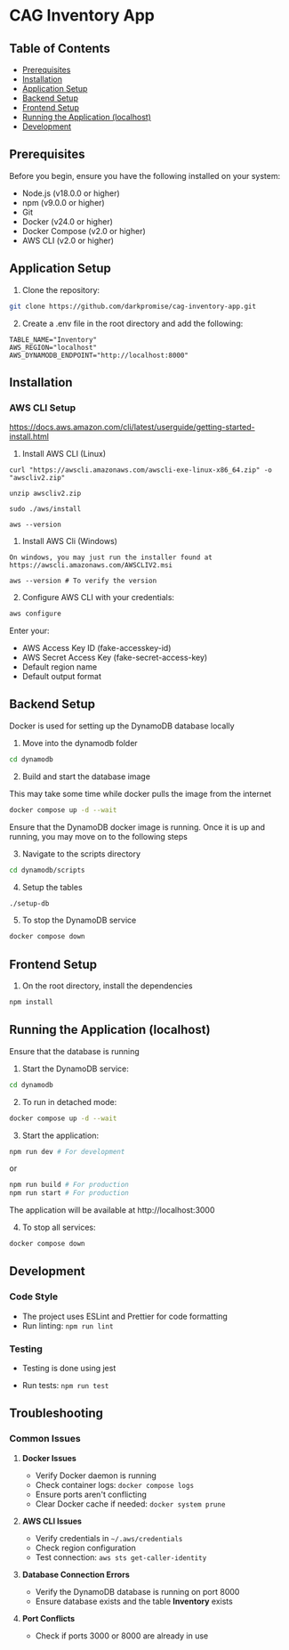 # CAG Inventory App

## Table of Contents

- [Prerequisites](#prerequisites)
- [Installation](#installation)
- [Application Setup](#application-setup)
- [Backend Setup](#backend-setup)
- [Frontend Setup](#frontend-setup)
- [Running the Application (localhost)](#running-the-application-localhost)
- [Development](#development)

## Prerequisites

Before you begin, ensure you have the following installed on your system:

- Node.js (v18.0.0 or higher)
- npm (v9.0.0 or higher)
- Git
- Docker (v24.0 or higher)
- Docker Compose (v2.0 or higher)
- AWS CLI (v2.0 or higher)

## Application Setup

1. Clone the repository:

```bash
git clone https://github.com/darkpromise/cag-inventory-app.git
```

2. Create a .env file in the root directory and add the following:

```
TABLE_NAME="Inventory"
AWS_REGION="localhost"
AWS_DYNAMODB_ENDPOINT="http://localhost:8000"
```

## Installation

### AWS CLI Setup

https://docs.aws.amazon.com/cli/latest/userguide/getting-started-install.html

1. Install AWS CLI (Linux)

```
curl "https://awscli.amazonaws.com/awscli-exe-linux-x86_64.zip" -o "awscliv2.zip"

unzip awscliv2.zip

sudo ./aws/install

aws --version
```

1. Install AWS Cli (Windows)

```
On windows, you may just run the installer found at https://awscli.amazonaws.com/AWSCLIV2.msi

aws --version # To verify the version
```

2. Configure AWS CLI with your credentials:

```bash
aws configure
```

Enter your:

- AWS Access Key ID (fake-accesskey-id)
- AWS Secret Access Key (fake-secret-access-key)
- Default region name
- Default output format

## Backend Setup

Docker is used for setting up the DynamoDB database locally

1. Move into the dynamodb folder

```bash
cd dynamodb
```

2. Build and start the database image

This may take some time while docker pulls the image from the internet

```bash
docker compose up -d --wait
```

Ensure that the DynamoDB docker image is running. Once it is up and running, you may move on to the following steps

3. Navigate to the scripts directory

```bash
cd dynamodb/scripts
```

4. Setup the tables

```bash
./setup-db
```

5. To stop the DynamoDB service

```bash
docker compose down
```

## Frontend Setup

1. On the root directory, install the dependencies

```bash
npm install
```

## Running the Application (localhost)

Ensure that the database is running

1. Start the DynamoDB service:

```bash
cd dynamodb
```

2. To run in detached mode:

```bash
docker compose up -d --wait
```

3. Start the application:

```bash
npm run dev # For development
```

or

```bash
npm run build # For production
npm run start # For production
```

The application will be available at http://localhost:3000

4. To stop all services:

```bash
docker compose down
```

## Development

### Code Style

- The project uses ESLint and Prettier for code formatting
- Run linting: `npm run lint`

### Testing

- Testing is done using jest

- Run tests: `npm run test`

## Troubleshooting

### Common Issues

1. **Docker Issues**

   - Verify Docker daemon is running
   - Check container logs: `docker compose logs`
   - Ensure ports aren't conflicting
   - Clear Docker cache if needed: `docker system prune`

2. **AWS CLI Issues**

   - Verify credentials in `~/.aws/credentials`
   - Check region configuration
   - Test connection: `aws sts get-caller-identity`

3. **Database Connection Errors**

   - Verify the DynamoDB database is running on port 8000
   - Ensure database exists and the table **Inventory** exists

4. **Port Conflicts**

   - Check if ports 3000 or 8000 are already in use
